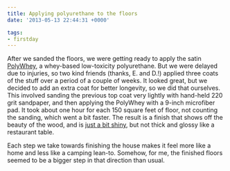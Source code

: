 ```yaml
---
title: Applying polyurethane to the floors
date: '2013-05-13 22:44:31 +0000'

tags:
- firstday
---
```


After we sanded the floors, we were getting ready to apply the satin
[PolyWhey](https://vermontnaturalcoatings.com/product/polywhey-floor-finish/),
a whey-based low-toxicity polyurethane.  But we were delayed due to
injuries, so two kind friends (thanks, E. and D.!) applied three coats
of the stuff over a period of a couple of weeks.  It looked great, but
we decided to add an extra coat for better longevity, so we did that
ourselves. This involved sanding the previous top coat very lightly
with hand-held 220 grit sandpaper, and then applying the PolyWhey with
a 9-inch microfiber pad. It took about one hour for each 150 square
feet of floor, not counting the sanding, which went a bit faster.  The
result is a finish that shows off the beauty of the wood, and is
[just a bit shiny](http://localhost:1313/gallery/FirstDay%20Cottage/IMG_20130513_113750.jpg),
but not thick and glossy like a restaurant table.

Each step we take towards finishing the house makes it feel more like
a home and less like a camping lean-to.  Somehow, for me, the finished
floors seemed to be a bigger step in that direction than usual.
